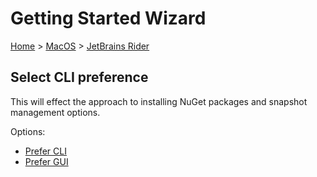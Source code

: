 <!--
GENERATED FILE - DO NOT EDIT
This file was generated by [MarkdownSnippets](https://github.com/SimonCropp/MarkdownSnippets).
Source File: /docs/mdsource/wiz/MacOS_Rider.source.md
To change this file edit the source file and then run MarkdownSnippets.
-->

# Getting Started Wizard

[Home](/docs/wiz/readme.md) > [MacOS](MacOS.md) > [JetBrains Rider](MacOS_Rider.md)

## Select CLI preference

This will effect the approach to installing NuGet packages and snapshot management options.

Options:
 * [Prefer CLI](MacOS_Rider_Cli.md)
 * [Prefer GUI](MacOS_Rider_Gui.md)
